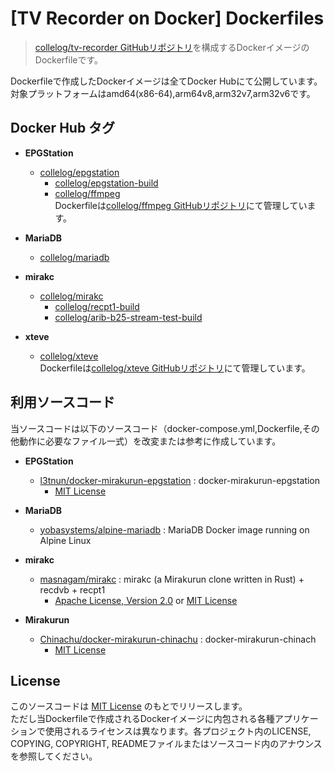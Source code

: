 # [TV Recorder on Docker] Dockerfiles
>[collelog/tv-recorder GitHubリポジトリ](https://github.com/collelog/tv-recorder)を構成するDockerイメージのDockerfileです。

Dockerfileで作成したDockerイメージは全てDocker Hubにて公開しています。  
対象プラットフォームはamd64(x86-64),arm64v8,arm32v7,arm32v6です。

## Docker Hub タグ
- **EPGStation**
  - [collelog/epgstation](https://hub.docker.com/r/collelog/epgstation)
    - [collelog/epgstation-build](https://hub.docker.com/r/collelog/epgstation-build)
    - [collelog/ffmpeg](https://hub.docker.com/r/collelog/ffmpeg)   
      Dockerfileは[collelog/ffmpeg GitHubリポジトリ](https://github.com/collelog/ffmpeg)にて管理しています。
- **MariaDB**
  - [collelog/mariadb](https://hub.docker.com/r/collelog/mariadb)

- **mirakc**
  - [collelog/mirakc](https://hub.docker.com/r/collelog/epgstation-build)
    - [collelog/recpt1-build](https://hub.docker.com/r/collelog/epgstation-build)
    - [collelog/arib-b25-stream-test-build](https://hub.docker.com/r/collelog/epgstation-build)

- **xteve**
  - [collelog/xteve](https://hub.docker.com/r/collelog/xteve)  
    Dockerfileは[collelog/xteve GitHubリポジトリ](https://github.com/collelog/xteve)にて管理しています。

## 利用ソースコード
当ソースコードは以下のソースコード（docker-compose.yml,Dockerfile,その他動作に必要なファイル一式）を改変または参考に作成しています。

- **EPGStation**
  - [l3tnun/docker-mirakurun-epgstation](https://github.com/l3tnun/docker-mirakurun-epgstation) : docker-mirakurun-epgstation
    - [MIT License](https://github.com/l3tnun/docker-mirakurun-epgstation/blob/master/LICENSE)

- **MariaDB**
  - [yobasystems/alpine-mariadb](https://github.com/yobasystems/alpine-mariadb) : MariaDB Docker image running on Alpine Linux  

- **mirakc**
  - [masnagam/mirakc](https://github.com/masnagam/mirakc) : mirakc (a Mirakurun clone written in Rust) + recdvb + recpt1
    - [Apache License, Version 2.0](https://github.com/masnagam/mirakc/blob/master/LICENSE-APACHE) or [MIT License](https://github.com/masnagam/mirakc/blob/master/LICENSE-MIT)

- **Mirakurun**
  - [Chinachu/docker-mirakurun-chinachu](https://github.com/Chinachu/docker-mirakurun-chinachu) : docker-mirakurun-chinach
    - [MIT License](https://github.com/Chinachu/docker-mirakurun-chinachu/blob/master/LICENSE)

## License
このソースコードは [MIT License](https://github.com/collelog/tv-recorder-dockerfile/blob/master/LICENSE) のもとでリリースします。  
ただし当Dockerfileで作成されるDockerイメージに内包される各種アプリケーションで使用されるライセンスは異なります。各プロジェクト内のLICENSE, COPYING, COPYRIGHT, READMEファイルまたはソースコード内のアナウンスを参照してください。

